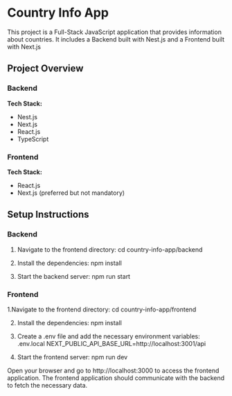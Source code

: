 # Country Info App

This project is a Full-Stack JavaScript application that provides information about countries. It includes a Backend built with Nest.js and a Frontend  built with Next.js

## Project Overview

### Backend
**Tech Stack:**
- Nest.js
- Next.js
- React.js
- TypeScript

### Frontend
**Tech Stack:**
- React.js
- Next.js (preferred but not mandatory)

## Setup Instructions

### Backend
1. Navigate to the frontend directory:
  cd country-info-app/backend
   
2. Install the dependencies:
  npm install

5. Start the backend server:
  npm run start
  
### Frontend
1.Navigate to the frontend directory:
 cd country-info-app/frontend

2. Install the dependencies:
npm install

4. Create a .env file and add the necessary environment variables:
.env.local
  NEXT_PUBLIC_API_BASE_URL=http://localhost:3001/api

5. Start the frontend server:
  npm run dev

Open your browser and go to http://localhost:3000 to access the frontend application. 
The frontend application should communicate with the backend to fetch the necessary data.
